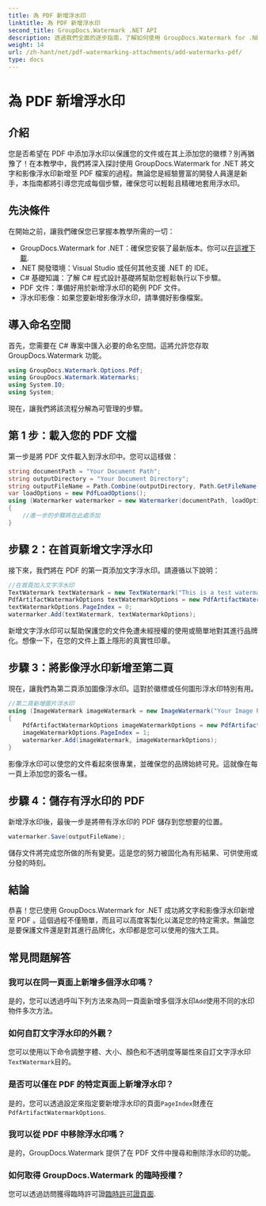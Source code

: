 ```yaml
---
title: 為 PDF 新增浮水印
linktitle: 為 PDF 新增浮水印
second_title: GroupDocs.Watermark .NET API
description: 透過我們全面的逐步指南，了解如何使用 GroupDocs.Watermark for .NET 將文字和影像浮水印新增至 PDF。
weight: 14
url: /zh-hant/net/pdf-watermarking-attachments/add-watermarks-pdf/
type: docs
---
```

# 為 PDF 新增浮水印

## 介紹
您是否希望在 PDF 中添加浮水印以保護您的文件或在其上添加您的徽標？別再猶豫了！在本教學中，我們將深入探討使用 GroupDocs.Watermark for .NET 將文字和影像浮水印新增至 PDF 檔案的過程。無論您是經驗豐富的開發人員還是新手，本指南都將引導您完成每個步驟，確保您可以輕鬆且精確地套用浮水印。
## 先決條件
在開始之前，讓我們確保您已掌握本教學所需的一切：
-  GroupDocs.Watermark for .NET：確保您安裝了最新版本。你可以[在這裡下載](https://releases.groupdocs.com/Watermark/net/).
- .NET 開發環境：Visual Studio 或任何其他支援 .NET 的 IDE。
- C# 基礎知識：了解 C# 程式設計基礎將幫助您輕鬆執行以下步驟。
- PDF 文件：準備好用於新增浮水印的範例 PDF 文件。
- 浮水印影像：如果您要新增影像浮水印，請準備好影像檔案。
## 導入命名空間
首先，您需要在 C# 專案中匯入必要的命名空間。這將允許您存取 GroupDocs.Watermark 功能。
```csharp
using GroupDocs.Watermark.Options.Pdf;
using GroupDocs.Watermark.Watermarks;
using System.IO;
using System;
```
現在，讓我們將該流程分解為可管理的步驟。
## 第 1 步：載入您的 PDF 文檔
第一步是將 PDF 文件載入到浮水印中。您可以這樣做：
```csharp
string documentPath = "Your Document Path";
string outputDirectory = "Your Document Directory";
string outputFileName = Path.Combine(outputDirectory, Path.GetFileName(documentPath));
var loadOptions = new PdfLoadOptions();
using (Watermarker watermarker = new Watermarker(documentPath, loadOptions))
{
    //進一步的步驟將在此處添加
}
```
## 步驟 2：在首頁新增文字浮水印
接下來，我們將在 PDF 的第一頁添加文字浮水印。請遵循以下說明：
```csharp
//在首頁加入文字浮水印
TextWatermark textWatermark = new TextWatermark("This is a test watermark", new Font("Arial", 8));
PdfArtifactWatermarkOptions textWatermarkOptions = new PdfArtifactWatermarkOptions();
textWatermarkOptions.PageIndex = 0;
watermarker.Add(textWatermark, textWatermarkOptions);
```

新增文字浮水印可以幫助保護您的文件免遭未經授權的使用或簡單地對其進行品牌化。想像一下，在您的文件上蓋上隱形的真實性印章。
## 步驟 3：將影像浮水印新增至第二頁
現在，讓我們為第二頁添加圖像浮水印。這對於徽標或任何圖形浮水印特別有用。
```csharp
//第二頁新增圖片浮水印
using (ImageWatermark imageWatermark = new ImageWatermark("Your Image Path"))
{
    PdfArtifactWatermarkOptions imageWatermarkOptions = new PdfArtifactWatermarkOptions();
    imageWatermarkOptions.PageIndex = 1;
    watermarker.Add(imageWatermark, imageWatermarkOptions);
}
```

影像浮水印可以使您的文件看起來很專業，並確保您的品牌始終可見。這就像在每一頁上添加您的簽名一樣。
## 步驟 4：儲存有浮水印的 PDF
新增浮水印後，最後一步是將帶有浮水印的 PDF 儲存到您想要的位置。
```csharp
watermarker.Save(outputFileName);
```
儲存文件將完成您所做的所有變更。這是您的努力被固化為有形結果、可供使用或分發的時刻。
## 結論
恭喜！您已使用 GroupDocs.Watermark for .NET 成功將文字和影像浮水印新增至 PDF 。這個過程不僅簡單，而且可以高度客製化以滿足您的特定需求。無論您是要保護文件還是對其進行品牌化，水印都是您可以使用的強大工具。
## 常見問題解答
### 我可以在同一頁面上新增多個浮水印嗎？
是的，您可以透過呼叫下列方法來為同一頁面新增多個浮水印`Add`使用不同的水印物件多次方法。
### 如何自訂文字浮水印的外觀？
您可以使用以下命令調整字體、大小、顏色和不透明度等屬性來自訂文字浮水印`TextWatermark`目的。
### 是否可以僅在 PDF 的特定頁面上新增浮水印？
是的，您可以透過設定來指定要新增浮水印的頁面`PageIndex`財產在`PdfArtifactWatermarkOptions`.
### 我可以從 PDF 中移除浮水印嗎？
是的，GroupDocs.Watermark 提供了在 PDF 文件中搜尋和刪除浮水印的功能。
### 如何取得 GroupDocs.Watermark 的臨時授權？
您可以透過訪問獲得臨時許可證[臨時許可證頁面](https://purchase.groupdocs.com/temporary-license/).